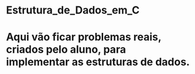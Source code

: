 # Estrutura_de_Dados_em_C
# Aqui vão ficar problemas reais, criados pelo aluno, para implementar as estruturas de dados.

